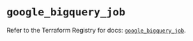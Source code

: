 # `google_bigquery_job`

Refer to the Terraform Registry for docs: [`google_bigquery_job`](https://registry.terraform.io/providers/hashicorp/google-beta/5.11.0/docs/resources/google_bigquery_job).
